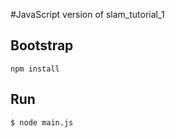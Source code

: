 #JavaScript version of slam_tutorial_1

## Bootstrap

```
npm install
```

## Run

```
$ node main.js
```
